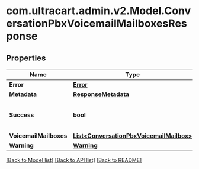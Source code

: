 
# com.ultracart.admin.v2.Model.ConversationPbxVoicemailMailboxesResponse

## Properties

Name | Type | Description | Notes
------------ | ------------- | ------------- | -------------
**Error** | [**Error**](Error.md) |  | [optional] 
**Metadata** | [**ResponseMetadata**](ResponseMetadata.md) |  | [optional] 
**Success** | **bool** | Indicates if API call was successful | [optional] 
**VoicemailMailboxes** | [**List&lt;ConversationPbxVoicemailMailbox&gt;**](ConversationPbxVoicemailMailbox.md) |  | [optional] 
**Warning** | [**Warning**](Warning.md) |  | [optional] 

[[Back to Model list]](../README.md#documentation-for-models)
[[Back to API list]](../README.md#documentation-for-api-endpoints)
[[Back to README]](../README.md)

